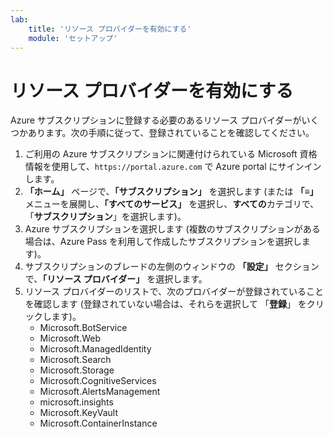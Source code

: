 ```yaml
---
lab:
    title: 'リソース プロバイダーを有効にする'
    module: 'セットアップ'
---
```


# リソース プロバイダーを有効にする

Azure サブスクリプションに登録する必要のあるリソース プロバイダーがいくつかあります。次の手順に従って、登録されていることを確認してください。

1. ご利用の Azure サブスクリプションに関連付けられている Microsoft 資格情報を使用して、`https://portal.azure.com` で Azure portal にサインインします。
2. **「ホーム」** ページで、**「サブスクリプション」** を選択します (または **「&#8801;」** メニューを展開し、**「すべてのサービス」** を選択し、**すべての**カテゴリで、「**サブスクリプション**」を選択します)。
3. Azure サブスクリプションを選択します (複数のサブスクリプションがある場合は、Azure Pass を利用して作成したサブスクリプションを選択します)。
4. サブスクリプションのブレードの左側のウィンドウの **「設定」** セクションで、**「リソース プロバイダー」** を選択します。
5. リソース プロバイダーのリストで、次のプロバイダーが登録されていることを確認します (登録されていない場合は、それらを選択して 「**登録**」 をクリックします)。
    - Microsoft.BotService
    - Microsoft.Web
    - Microsoft.ManagedIdentity
    - Microsoft.Search
    - Microsoft.Storage
    - Microsoft.CognitiveServices
    - Microsoft.AlertsManagement
    - microsoft.insights
    - Microsoft.KeyVault
    - Microsoft.ContainerInstance
